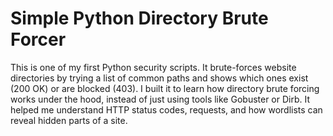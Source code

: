 # Simple Python Directory Brute Forcer

This is one of my first Python security scripts. It brute-forces website directories by trying a list of common paths and shows which ones exist (200 OK) or are blocked (403).
I built it to learn how directory brute forcing works under the hood, instead of just using tools like Gobuster or Dirb. It helped me understand HTTP status codes, requests, and how wordlists can reveal hidden parts of a site.
